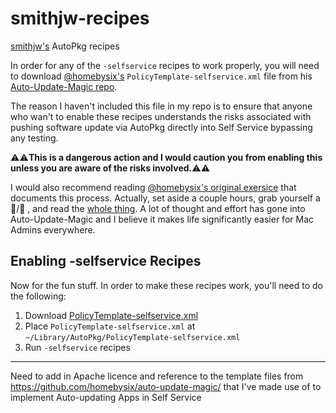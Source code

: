 # smithjw-recipes
[smithjw's](https://twitter.com/smithjw) AutoPkg recipes

In order for any of the `-selfservice` recipes to work properly, you will need to download [@homebysix's](https://twitter.com/homebysix) `PolicyTemplate-selfservice.xml` file from his [Auto-Update-Magic repo](https://github.com/homebysix/auto-update-magic/). 

The reason I haven't included this file in my repo is to ensure that anyone who wan't to enable these recipes understands the risks associated with pushing software update via AutoPkg directly into Self Service bypassing any testing. 

⚠️⚠️**This is a dangerous action and I would caution you from enabling this unless you are aware of the risks involved.**⚠️⚠️

I would also recommend reading [@homebysix's original exersice](https://github.com/homebysix/auto-update-magic#exercise-6c-sending-software-directly-to-self-service-policies) that documents this process. Actually, set aside a couple hours, grab yourself a 🍺/🍷 , and read the [whole thing](https://github.com/homebysix/auto-update-magic#overview). A lot of thought and effort has gone into Auto-Update-Magic and I believe it makes life significantly easier for Mac Admins everywhere.

## Enabling -selfservice Recipes

Now for the fun stuff. In order to make these recipes work, you'll need to do the following:

1. Download [PolicyTemplate-selfservice.xml](https://github.com/homebysix/auto-update-magic/blob/master/Exercise6c/PolicyTemplate-selfservice.xml)
2. Place `PolicyTemplate-selfservice.xml` at `~/Library/AutoPkg/PolicyTemplate-selfservice.xml`
3. Run `-selfservice` recipes

---

Need to add in Apache licence and reference to the template files from https://github.com/homebysix/auto-update-magic/ that I've made use of to implement Auto-updating Apps in Self Service
